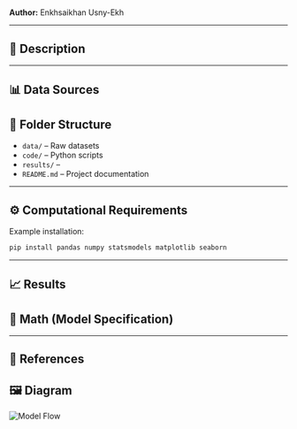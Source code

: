 # 

**Author:** Enkhsaikhan Usny-Ekh  

---

## 📖 Description


---

## 📊  Data Sources



## 📂 Folder Structure
- `data/` – Raw datasets  
- `code/` – Python scripts  
- `results/` –     
- `README.md` – Project documentation  

---

## ⚙️ Computational Requirements


Example installation:
```python
pip install pandas numpy statsmodels matplotlib seaborn
```

---

## 📈 Results


## 📐 Math (Model Specification)


---

## 📎 References


## 🖼️ Diagram
![Model Flow](pics/diagram.jpg)
